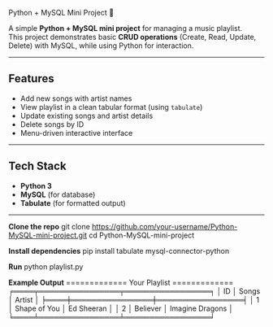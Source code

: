 Python + MySQL Mini Project 🎵

A simple **Python + MySQL mini project** for managing a music playlist.  
This project demonstrates basic **CRUD operations** (Create, Read, Update, Delete) with MySQL, while using Python for interaction.  

---

## Features
- Add new songs with artist names  
- View playlist in a clean tabular format (using `tabulate`)  
- Update existing songs and artist details  
- Delete songs by ID  
- Menu-driven interactive interface  

---

## Tech Stack
- **Python 3**  
- **MySQL** (for database)  
- **Tabulate** (for formatted output)  

---

**Clone the repo**
git clone https://github.com/your-username/Python-MySQL-mini-project.git
cd Python-MySQL-mini-project

**Install dependencies**
pip install tabulate mysql-connector-python

**Run**
python playlist.py

**Example Output**
============= Your Playlist =============
╒════╤════════════════╤═════════════════╕
│ ID │ Songs          │ Artist          │
╞════╪════════════════╪═════════════════╡
│  1 │ Shape of You   │ Ed Sheeran      │
│  2 │ Believer       │ Imagine Dragons │
╘════╧════════════════╧═════════════════╛
